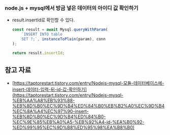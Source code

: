 ### node.js + mysql에서 방금 넣은 데이터의 아이디 값 확인하기

- result.insertId로 확인할 수 있다.
    
    ```jsx
    const result = await Mysql.queryWithParam(
    	`INSERT INTO table
    	SET ?;`, instanceToPlain(param), conn
    );
    
    return result.insertId;
    ```
    

## 참고 자료

- [https://taptorestart.tistory.com/entry/Nodejs-mysql-모듈-데이터베이스에-insert-데이터-입력-뒤-id-값-확인하기](https://taptorestart.tistory.com/entry/Nodejs-mysql-%EB%AA%A8%EB%93%88-%EB%8D%B0%EC%9D%B4%ED%84%B0%EB%B2%A0%EC%9D%B4%EC%8A%A4%EC%97%90-insert-%EB%8D%B0%EC%9D%B4%ED%84%B0-%EC%9E%85%EB%A0%A5-%EB%92%A4-id-%EA%B0%92-%ED%99%95%EC%9D%B8%ED%95%98%EA%B8%B0)